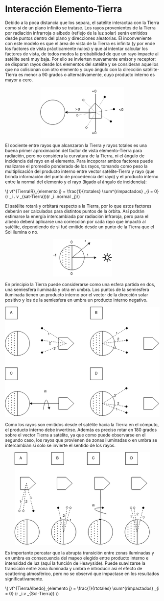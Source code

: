 # Interacción Elemento-Tierra

Debido a la poca distancia que los separa, el satélite interactúa con la Tierra como si de un plano infinito se tratase. Los rayos provenientes de la Tierra por radiación infrarroja o albedo (reflejo de la luz solar) serán emitidos desde puntos dentro del plano y direcciones aleatorias. El inconveniente con este modelo es que el área de vista de la Tierra es infinita (y por ende los factores de vista prácticamente nulos) y que al intentar calcular los factores de vista, de todos modos la probabilidad de que un rayo impacte al satélite será muy baja. Por ello se invierten nuevamente emisor y receptor: se disparan rayos desde los elementos del satélite y se consideran aquellos que no colisionan con otro elemento y cuyo ángulo con la dirección satélite-Tierra es menor a 90 grados o alternativamente, cuyo producto interno es mayor a cero.

<center><img src="../images/earth_as_plane.png" ...></center>

El cociente entre rayos que alcanzaron la Tierra y rayos totales es una buena primer aproximación del factor de vista elemento-Tierra para radiación, pero no considera la curvatura de la Tierra, ni el ángulo de incidencia del rayo en el elemento. Para incoporar ambos factores puede realizarse el promedio ponderado de los rayos, tomando como peso la multiplicación del producto interno entre vector satélite-Tierra y rayo (que brinda información del punto de procedencia del rayo) y el producto interno entre la normal del elemento y el rayo (ligado al ángulo de incidencia):


\\( vf^{TierraIR}_{elemento j} = \frac{1}{rtotales} \sum^{rimpactados} _{i = 0} (r _i . v _{sat-Tierra})(r _i .normal _j)\\)


El satélite rotará y orbitará respecto a la Tierra, por lo que estos factores deberán ser calculados para distintos puntos de la órbita. Así podrán estimarse la energía intercambiada por radiación infraroja, pero para el albedo deberá aplicarse una corrección por cada rayo que impactó al satélite, dependiendo de si fué emitido desde un punto de la Tierra que el Sol ilumina o no.

<center><img src="../images/albedo1.png" ...></center>

En principio la Tierra puede considerarse como una esfera partida en dos, una semiesfera iluminada y otra en umbra. Los puntos de la semiesfera iluminada tienen un producto interno por el vector de la dirección solar positivo y los de la semiesfera en umbra un producto interno negativo. 



<center><img src="../images/albedo2.png" ...></center>

Como los rayos son emitidos desde el satélite hacia la Tierra en el cómputo, el producto interno debe invertirse. Además es preciso rotar en 180 grados sobre el vector Tierra a satélite, ya que como puede observarse en el segundo caso, los rayos que provienen de zonas iluminadas o en umbra se intercambian si solo se invierte el sentido de los rayos.

<center><img src="../images/albedo3.png" ...></center>

Es importante percatar que la abrupta transición entre zonas iluminadas y en umbra es consecuencia del mapeo elegido entre producto interno e intensidad de luz (aquí la función de Heavyside). Puede suavizarse la transición entre zona iluminada y umbra e introducir así el efecto de scattering atmosférico, pero no se observó que impactase en los resultados significativamente.



\\(  vf^{TierraAlbedo}_{elemento j} = \frac{1}{rtotales} \sum^{rimpactados} _{i = 0} (r _i.v _{Sol-Tierra}) \\)
